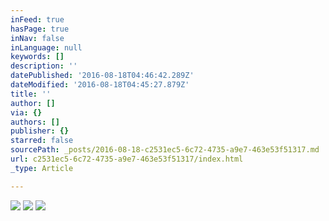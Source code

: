 ```yaml
---
inFeed: true
hasPage: true
inNav: false
inLanguage: null
keywords: []
description: ''
datePublished: '2016-08-18T04:46:42.289Z'
dateModified: '2016-08-18T04:45:27.879Z'
title: ''
author: []
via: {}
authors: []
publisher: {}
starred: false
sourcePath: _posts/2016-08-18-c2531ec5-6c72-4735-a9e7-463e53f51317.md
url: c2531ec5-6c72-4735-a9e7-463e53f51317/index.html
_type: Article

---
```

![](https://the-grid-user-content.s3-us-west-2.amazonaws.com/db9c2a44-98f0-4717-b0b0-8556bbebbb13.jpg)
![](https://the-grid-user-content.s3-us-west-2.amazonaws.com/56579860-ecfe-41f0-93eb-1d8961fa66dc.jpg)
![](https://the-grid-user-content.s3-us-west-2.amazonaws.com/b8105048-f80b-407a-aa57-04d5049d58dc.jpg)
